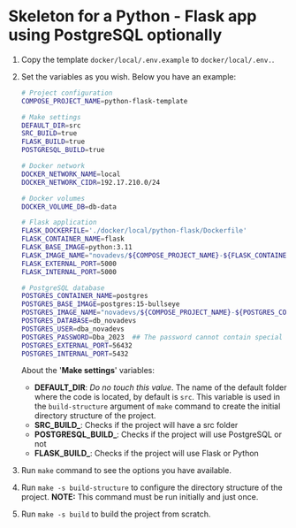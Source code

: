 # Skeleton for a Python - Flask app using PostgreSQL optionally

1. Copy the template `docker/local/.env.example` to `docker/local/.env.`.
2. Set the variables as you wish. Below you have an example:

    ~~~sh
    # Project configuration
    COMPOSE_PROJECT_NAME=python-flask-template

    # Make settings
    DEFAULT_DIR=src
    SRC_BUILD=true
    FLASK_BUILD=true
    POSTGRESQL_BUILD=true

    # Docker network
    DOCKER_NETWORK_NAME=local
    DOCKER_NETWORK_CIDR=192.17.210.0/24

    # Docker volumes
    DOCKER_VOLUME_DB=db-data

    # Flask application
    FLASK_DOCKERFILE='./docker/local/python-flask/Dockerfile'
    FLASK_CONTAINER_NAME=flask
    FLASK_BASE_IMAGE=python:3.11
    FLASK_IMAGE_NAME="novadevs/${COMPOSE_PROJECT_NAME}-${FLASK_CONTAINER_NAME}:latest"
    FLASK_EXTERNAL_PORT=5000
    FLASK_INTERNAL_PORT=5000

    # PostgreSQL database
    POSTGRES_CONTAINER_NAME=postgres
    POSTGRES_BASE_IMAGE=postgres:15-bullseye
    POSTGRES_IMAGE_NAME="novadevs/${COMPOSE_PROJECT_NAME}-${POSTGRES_CONTAINER_NAME}:latest"
    POSTGRES_DATABASE=db_novadevs
    POSTGRES_USER=dba_novadevs
    POSTGRES_PASSWORD=Dba_2023  ## The password cannot contain special characters, otherwise, the 'connect-db' will not work
    POSTGRES_EXTERNAL_PORT=56432
    POSTGRES_INTERNAL_PORT=5432
    ~~~

    About the '**Make settings**' variables:
    - **DEFAULT_DIR**: *Do no touch this value*. The name of the default folder where the code is located, by default is `src`. This variable is used in the `build-structure` argument of `make` command to create the initial directory structure of the project.
    - **SRC_BUILD_**: Checks if the project will have a src folder
    - **POSTGRESQL_BUILD_**: Checks if the project will use PostgreSQL or not
    - **FLASK_BUILD_**: Checks if the project will use Flask or Python

3. Run `make` command to see the options you have available.
4. Run `make -s build-structure` to configure the directory structure of the project. **NOTE:** This command must be run initially and just once.
5. Run `make -s build` to build the project from scratch.
